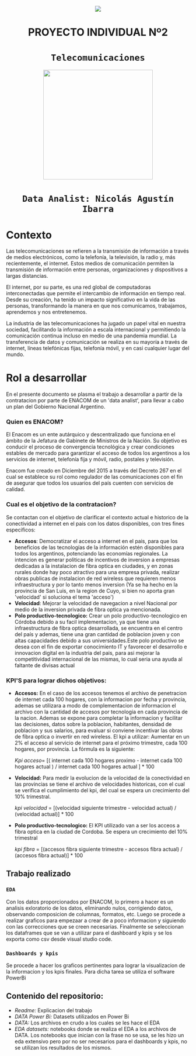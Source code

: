 <p align='center'>
<img src ="https://d31uz8lwfmyn8g.cloudfront.net/Assets/logo-henry-white-lg.png">
<p>

<h1 align='center'>
 <b>PROYECTO INDIVIDUAL Nº2</b>
</h1>
 
# <h1 align="center">**`Telecomunicaciones`**</h1>

<p align='center'>
<img src="https://newses.cgtn.com/n/BfJIA-CAA-HAA/BceGDAA.jpg"  height=300>
<p>

# <h1 align="center">**`Data Analist: Nicolás Agustín Ibarra`**</h1>

# **Contexto**

Las telecomunicaciones se refieren a la transmisión de información a través de medios electrónicos, como la telefonía, la televisión, la radio y, más recientemente, el internet. Estos medios de comunicación permiten la transmisión de información entre personas, organizaciones y dispositivos a largas distancias.

El internet, por su parte, es una red global de computadoras interconectadas que permite el intercambio de información en tiempo real. Desde su creación, ha tenido un impacto significativo en la vida de las personas, transformando la manera en que nos comunicamos, trabajamos, aprendemos y nos entretenemos.

La industria de las telecomunicaciones ha jugado un papel vital en nuestra sociedad, facilitando la información a escala internacional y permitiendo la comunicación continua incluso en medio de una pandemia mundial. La transferencia de datos y comunicación se realiza en su mayoría a través de internet, líneas telefónicas fijas, telefonía móvil, y en casi cualquier lugar del mundo. 


# **Rol a desarrollar**

En el presente documento se plasma el trabajo a desarrollar a partir de la contratacion por parte de ENACOM de un 'data analist', para llevar a cabo un plan del Gobierno Nacional Argentino.
### Quien es ENACOM?
El Enacom es un ente autárquico y descentralizado que funciona en el ámbito de la Jefatura de Gabinete de Ministros de la Nación. Su objetivo es conducir el proceso de convergencia tecnológica y crear condiciones estables de mercado para garantizar el acceso de todos los argentinos a los servicios de internet, telefonía fija y móvil, radio, postales y televisión.

Enacom fue creado en Diciembre del 2015 a través del Decreto 267 en el cual se establece su rol como regulador de las comunicaciones con el fin de asegurar que todos los usuarios del país cuenten con servicios de calidad.
### Cual es el objetivo de la contratacion?
Se contactan con el objetivo de clarificar el contexto actual e historico de la conectividad a internet en el pais con los datos disponibles, con tres fines especificos:

+ **Accesos**: Democratizar el acceso a internet en el pais, para que los beneficios de las tecnologías de la información estén disponibles para todos los argentinos, potenciando las economías regionales. La intencion es generar politicas de incentivos de inversion a empresas dedicadas a la instalacion de fibra optica en ciudades, y en zonas rurales donde hay poco atractivo para una empresa privada, realizar obras publicas de instalacion de red wireless que requieren menos infraestructura y por lo tanto menos inversion (Ya se ha hecho en la provincia de San Luis, en la region de Cuyo, si bien no aporta gran 'velocidad' si soluciona el tema 'acceso')
+ **Velocidad**: Mejorar la velocidad de navegacion a nivel Nacional por medio de la inversion privada de fibra optica ya mencionada.
+ **Polo productivo-tecnologico:** Crear un polo productivo-tecnologico en Córdoba debido a su facil implementacion, ya que tiene una infraestructura de fibra optica desarrollada, se encuentra en el centro del país y ademas, tiene una gran cantidad de poblacion joven y con altas capacidades debido a sus universidades.Este polo productivo se desea con el fin de exportar conocimiento IT y favorecer el desarrollo e innovacion digital en la industria del pais, para asi mejorar la competitividad internacional de las mismas, lo cual seria una ayuda al faltante de divisas actual

### KPI'S para lograr dichos objetivos:

+ **Accesos:** En el caso de los accesos tenemos el archivo de penetracion de internet cada 100 hogares, con la informacion por fecha y provincia, ademas se utilizara a modo de complementacion de informacion el archivo con la cantidad de accesos por tecnologia en cada provincia de la nacion. Ademas se expone para completar la informacion y facilitar las decisiones, datos sobre la poblacion, habitantes, densidad de poblacion y sus salarios, para evaluar si conviene incentivar las obras de fibra optica o invertir en red wireless.
El kpi a utilizar: Aumentar en un 2% el acceso al servicio de internet para el próximo trimestre, cada 100 hogares, por provincia. La fórmula es la siguiente:


    *Kpi acceso*= [( internet cada 100 hogares proximo - internet cada 100 hogares actual ) / internet cada 100 hogares actual ] * 100

+ **Velocidad:** Para medir la evolucion de la velocidad de la conectividad en las provincias se tiene el archivo de velocidades historicas, con el cual se verifica el cumplimiento del kpi, del cual se espera un crecimiento del 10% trimestral.

    *kpi velocidad* = [(velocidad siguiente trimestre - velocidad actual) / (velocidad actual)] * 100

+ **Polo productivo-tecnologico:**  El KPI utilizado van a ser los acceos a fibra optica en la ciudad de Cordoba. Se espera un crecimiento del 10% trimestral

    *kpi fibra* = [(accesos fibra siguiente trimestre - accesos fibra actual) / (accesos fibra actual)] * 100


## Trabajo realizado
### `EDA` 

Con los datos proporcionados por ENACOM, lo primero a hacer es un analisis exloratorio de los datos, eliminando nulos, corrigiendo datos, observando composicion de columnas, formatos, etc. Luego se procede a realizar graficos para empezaar a crear de a poco informacion y siguiendo con las correcciones que se creen necesarias. Finalmente se seleccionan los dataframes que se van a utilizar para el dashboard y kpis y se los exporta como csv desde visual studio code.

### `Dashboards y kpis` 

Se procede a hacer los graficos pertinentes para lograr la visualizacion de la informacion y los kpis finales. Para dicha tarea se utiliza el software PowerBi

## Contenido del repositorio:
+ *Readme:* Explicacion del trabajo
+ *DATA Power Bi:* Datasets utilizados en Power Bi
+ *DATA:* Los archivos en crudo a los cuales se les hace el EDA
+ *EDA datasets:* notebooks donde se realiza el EDA a los archivos de DATA. Los notebooks que inician con la frase no se usa, se les hizo un eda extensivo pero por no ser necesarios para el dashboards y kpis, no se utilizan los resultados de los mismos.
